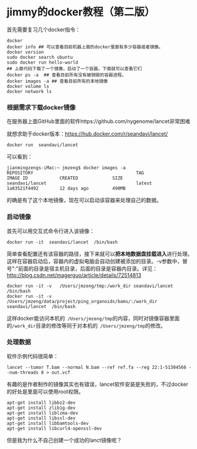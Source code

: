 # jimmy的docker教程（第二版）

首先需要复习几个docker指令：

```shell
docker
docker info ## 可以查看目前机器上面的docker里面有多少容器或者镜像。
docker version
sudo docker search ubuntu
sudo docker run hello-world 
## 上面代码下载了一个镜像，启动了一个容器，下面就可以查看它们
docker ps -a  ## 查看目前所有没有被销毁的容器进程。
docker images -a ## 查看目前所有的本地镜像 
docker volume ls  
docker network ls 
```

### 根据需求下载docker镜像

在服务器上面GitHub里面的软件https://github.com/nygenome/lancet非常困难

就想求助于docker版本：https://hub.docker.com/r/seandavi/lancet/ 

```shell
docker run  seandavi/lancet
```

可以看到：

```
jianmingzengs-iMac:~ jmzeng$ docker images -a
REPOSITORY                                       TAG                 IMAGE ID            CREATED             SIZE
seandavi/lancet                                  latest              1a83521f4492        12 days ago         490MB
```

的确是有了这个本地镜像，现在可以启动该容器来处理自己的数据。

### 启动镜像

首先可以用交互式命令行进入该镜像：

```
docker run -it  seandavi/lancet  /bin/bash
```

简单查看配置还有该容器的路径，接下来就可以**把本地数据盘挂载进入**进行处理。这样在容器启动后，容器内的虚拟电脑会自动创建被添加的目录。-v参数中，冒号":"前面的目录是宿主机目录，后面的目录是容器内目录。详见：http://blog.csdn.net/magerguo/article/details/72514813

```
docker run -it -v   /Users/jmzeng/tmp:/work_dir seandavi/lancet  /bin/bash 
docker run -it -v  /Users/jmzeng/data/project/ping_organoids/bams/:/work_dir seandavi/lancet  /bin/bash 
```

这样docker能访问本机的` /Users/jmzeng/tmp`的内容，同时对镜像容器里面的`/work_dir`目录的修改等同于对本机的` /Users/jmzeng/tmp`的修改。

### 处理数据

软件示例代码很简单：

```shell
lancet --tumor T.bam --normal N.bam --ref ref.fa --reg 22:1-51304566 --num-threads 8 > out.vcf

```

有趣的是作者制作的镜像其实也有错误，lancet软件安装是失败的，不过docker的好处是里面可以使用root权限。

```
apt-get install libbz2-dev
apt-get install zlib1g-dev
apt-get install liblzma-dev
apt-get install libssl-dev
apt-get install libbamtools-dev
apt-get install libcurl4-openssl-dev
```

但是我为什么不自己创建一个成功的lanct镜像呢？





